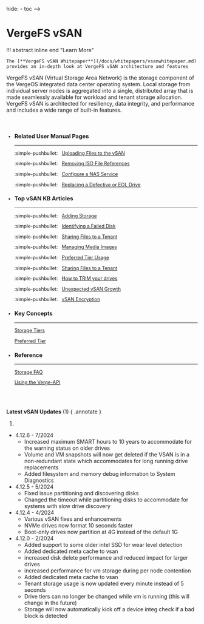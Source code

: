 hide: - toc -->

<style>
 
.data-md-color-scheme=slate {
    --md-default-fg-color-light: white;

}

.smallerfont {
    font-size: .90em;
}


.md-typeset h4 {
   margin-top: 70px; 

}

</style>

<span >



# VergeFS vSAN

!!! abstract inline end "Learn More"

    The [**VergeFS vSAN Whitepaper**](/docs/whitepapers/vsanwhitepaper.md) provides an in-depth look at VergeFS vSAN architecture and features

VergeFS vSAN (Virtual Storage Area Network) is the storage component of the VergeOS integrated data center operating system. Local storage from individual server nodes is aggregated into a single, distributed array that is made seamlessly available for workload and tenant storage allocation.  VergeFS vSAN is architected for resiliency, data integrity, and performance and includes a wide range of built-in features. 


</br>

<div class="grid cards smallerfont"  markdown>


-  ### Related User Manual Pages

    ---
    :simple-pushbullet: &nbsp; [Uploading Files to the vSAN](/docs/product-guide/uploadingtovSAN.md)

    :simple-pushbullet: &nbsp; [Removing ISO File References](/docs/product-guide/removing-isorefs.md)

    :simple-pushbullet: &nbsp; [Configure a NAS Service](/docs/product-guide/NASservice.md)
    
    :simple-pushbullet: &nbsp; [Replacing a Defective or EOL Drive](/docs/product-guide/DriveReplacement.md)

   


-  ### Top vSAN KB Articles

    ---
    :simple-pushbullet: &nbsp; [Adding Storage](docs/knowledge-base/posts/adding-storage.md) 

    :simple-pushbullet: &nbsp; [ Identifying a Failed Disk](docs/knowledge-base/posts/identifying-a-failed-disk.md)

    :simple-pushbullet: &nbsp; [Sharing Files to a Tenant](docs/knowledge-base/posts/add-media-to-tenants.md)

    :simple-pushbullet: &nbsp; [Managing Media Images](docs/knowledge-base/posts/managing-media-images.md)

    :simple-pushbullet: &nbsp; [Preferred Tier Usage](docs/knowledge-base/posts/preferred-tier-usage.md)

    :simple-pushbullet: &nbsp; [Sharing Files to a Tenant](docs/knowledge-base/posts/scaling-up-a-vsan.md)

    :simple-pushbullet: &nbsp; [How to TRIM your drives ](docs/knowledge-base/posts/trim.md)

    :simple-pushbullet: &nbsp; [Unexpected vSAN Growth ](docs/knowledge-base/posts/unexpected-vsan-growth.md)

    :simple-pushbullet: &nbsp; [vSAN Encryption ](docs/knowledge-base/posts/vsan-encryption.md)


-  ### Key Concepts

    ---
    [Storage Tiers](/docs/product-guide/storagetiers) 
   

    [Preferred Tier](/docs/product-guide/preferredtier)


-  ### Reference 

    ---
    [Storage FAQ](reference/FAQ.md#Storage)


    [Using the Verge-API](docs/knowledge-base/API-Tables.md)


</div> 

<br>
<br>

__Latest vSAN Updates__ (1)
{ .annotate }

1. 
* 4.12.6 - 7/2024
    - Increased maximum SMART hours to 10 years to accommodate for the warning status on older drives
    - Volume and VM snapshots will now get deleted if the VSAN is in a non-redundant state which accommodates for long running drive replacements
    - Added filesystem and memory debug information to System Diagnostics  
* 4.12.5 - 5/2024
    - Fixed issue partitioning and discovering disks
    - Changed the timeout while partitioning disks to accommodate for systems with slow drive discovery  
* 4.12.4 - 4/2024
    - Various vSAN fixes and enhancements
    - NVMe drives now format 10 seconds faster
    - Boot-only drives now partition at 4G instead of the default 1G  
* 4.12.0 - 2/2024 
    - Added support to some older intel SSD for wear level detection
    - Added dedicated meta cache to vsan
    - increased disk delete performance and reduced impact for larger drives
    - increased performance for vm storage during per node contention
    - Added dedicated meta cache to vsan
    - Tenant storage usage is now updated every minute instead of 5 seconds
    - Drive tiers can no longer be changed while vm is running (this will change in the future)
    - Storage will now automatically kick off a device integ check if a bad block is detected












